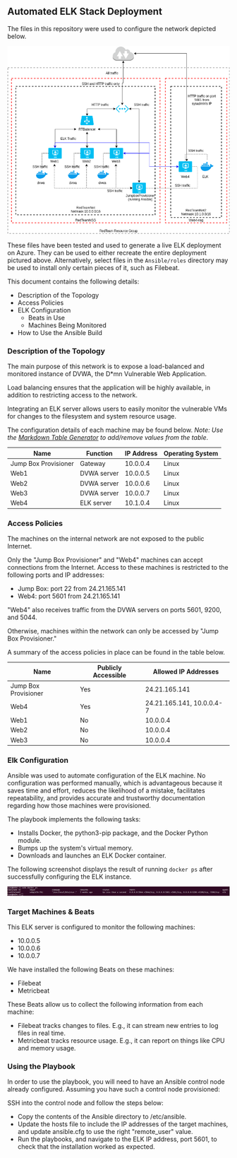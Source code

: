 ## Automated ELK Stack Deployment

The files in this repository were used to configure the network depicted below.

![network diagram](Diagrams/network.png)

These files have been tested and used to generate a live ELK deployment on Azure. They can be used to either recreate the entire deployment pictured above. Alternatively, select files in the `Ansible/roles` directory may be used to install only certain pieces of it, such as Filebeat.

This document contains the following details:
- Description of the Topology
- Access Policies
- ELK Configuration
  - Beats in Use
  - Machines Being Monitored
- How to Use the Ansible Build


### Description of the Topology

The main purpose of this network is to expose a load-balanced and monitored instance of DVWA, the D*mn Vulnerable Web Application.

Load balancing ensures that the application will be highly available, in addition to restricting access to the network.

Integrating an ELK server allows users to easily monitor the vulnerable VMs for changes to the filesystem and system resource usage.

The configuration details of each machine may be found below.
_Note: Use the [Markdown Table Generator](http://www.tablesgenerator.com/markdown_tables) to add/remove values from the table_.

| Name                 | Function     | IP Address | Operating System |
|----------------------|--------------|------------|------------------|
| Jump Box Provisioner | Gateway      | 10.0.0.4   | Linux            |
| Web1                 | DVWA server  | 10.0.0.5   | Linux            |
| Web2                 | DVWA server  | 10.0.0.6   | Linux            |
| Web3                 | DVWA server  | 10.0.0.7   | Linux            |
| Web4                 | ELK  server  | 10.1.0.4   | Linux            |

### Access Policies

The machines on the internal network are not exposed to the public Internet. 

Only the "Jump Box Provisioner" and "Web4" machines can accept connections from the Internet. Access to these machines is restricted to the following ports and IP addresses:
- Jump Box: port 22 from 24.21.165.141
- Web4: port 5601 from 24.21.165.141

"Web4" also receives traffic from the DVWA servers on ports 5601, 9200, and 5044.

Otherwise, machines within the network can only be accessed by "Jump Box Provisioner."

A summary of the access policies in place can be found in the table below.

| Name                 | Publicly Accessible | Allowed IP Addresses      |
|----------------------|---------------------|---------------------------|
| Jump Box Provisioner | Yes                 | 24.21.165.141             |
| Web4                 | Yes                 | 24.21.165.141, 10.0.0.4-7 |
| Web1                 | No                  | 10.0.0.4                  |
| Web2                 | No                  | 10.0.0.4                  |
| Web3                 | No                  | 10.0.0.4                  |

### Elk Configuration

Ansible was used to automate configuration of the ELK machine. No configuration was performed manually, which is advantageous because
it saves time and effort, reduces the likelihood of a mistake, facilitates repeatability, and provides accurate and trustworthy
documentation regarding how those machines were provisioned.

The playbook implements the following tasks:
- Installs Docker, the python3-pip package, and the Docker Python module.
- Bumps up the system's virtual memory.
- Downloads and launches an ELK Docker container.

The following screenshot displays the result of running `docker ps` after successfully configuring the ELK instance.

![docker ps](Images/docker-ps.png)

### Target Machines & Beats
This ELK server is configured to monitor the following machines:
- 10.0.0.5
- 10.0.0.6
- 10.0.0.7

We have installed the following Beats on these machines:
- Filebeat
- Metricbeat

These Beats allow us to collect the following information from each machine:
- Filebeat tracks changes to files. E.g., it can stream new entries to log files in real time.
- Metricbeat tracks resource usage. E.g., it can report on things like CPU and memory usage.

### Using the Playbook
In order to use the playbook, you will need to have an Ansible control node already configured. Assuming you have such a control node provisioned: 

SSH into the control node and follow the steps below:
- Copy the contents of the Ansible directory to /etc/ansible.
- Update the hosts file to include the IP addresses of the target machines, and update ansible.cfg to use the right "remote_user" value.
- Run the playbooks, and navigate to the ELK IP address, port 5601, to check that the installation worked as expected.
